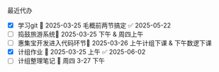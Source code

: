 最近代办
- [x] 学习git 📅 2025-03-25 毛概前两节搞定 ✅ 2025-05-22
- [ ] 捣鼓旅游系统📅 2025-03-25 下午 & 周四上午
- [ ] 惠集宝开发进入代码环节📅 2025-03-26 上午计组下课 & 下午数逻下课
- [x] 计组作业 📅 2025-03-25 上午 ✅ 2025-06-02
- [ ] 计组整理笔记 📅 周四 3-27 下午